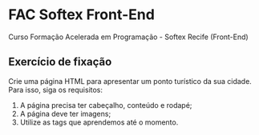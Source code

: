 # FAC Softex Front-End
Curso Formação Acelerada em Programação - Softex Recife (Front-End)

<h2>Exercício de fixação</h2>

Crie uma página HTML para apresentar um ponto turístico da sua cidade. Para isso, siga os requisitos:
<ol>
  <li>A página precisa ter cabeçalho, conteúdo e rodapé;</li>
  <li>A página deve ter imagens;</li>
  <li>Utilize as tags que aprendemos até o momento.</li>
</ol>
